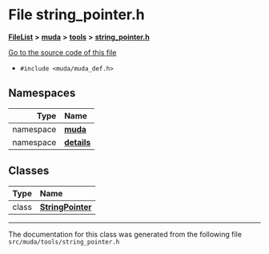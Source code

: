 

# File string\_pointer.h



[**FileList**](files.md) **>** [**muda**](dir_be047e8c00f93e2e88c2a417393a7f42.md) **>** [**tools**](dir_4d62fb1c1e2c9fb3fa1c4847a09b7b77.md) **>** [**string\_pointer.h**](string__pointer_8h.md)

[Go to the source code of this file](string__pointer_8h_source.md)



* `#include <muda/muda_def.h>`













## Namespaces

| Type | Name |
| ---: | :--- |
| namespace | [**muda**](namespacemuda.md) <br> |
| namespace | [**details**](namespacemuda_1_1details.md) <br> |


## Classes

| Type | Name |
| ---: | :--- |
| class | [**StringPointer**](classmuda_1_1details_1_1_string_pointer.md) <br> |



















































------------------------------
The documentation for this class was generated from the following file `src/muda/tools/string_pointer.h`

